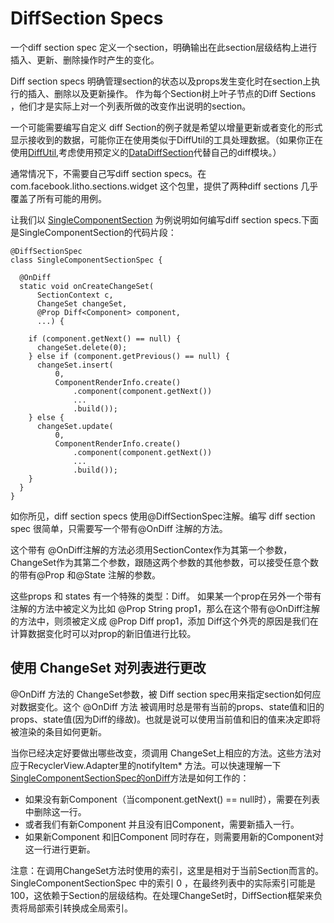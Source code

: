 # DiffSection Specs

一个diff section spec 定义一个section，明确输出在此section层级结构上进行插入、更新、删除操作时产生的变化。

Diff section specs 明确管理section的状态以及props发生变化时在section上执行的插入、删除以及更新操作。 作为每个Section树上叶子节点的Diff Sections ，他们才是实际上对一个列表所做的改变作出说明的section。

一个可能需要编写自定义 diff Section的例子就是希望以增量更新或者变化的形式显示接收到的数据，可能你正在使用类似于DiffUtil的工具处理数据。（如果你正在使用[DiffUtil](https://fblitho.com/docs/diff-sections),考虑使用预定义的[DataDiffSection](https://fblitho.com/javadoc/com/facebook/litho/sections/common/DataDiffSection)代替自己的diff模块。）

通常情况下，不需要自己写diff section specs。在 com.facebook.litho.sections.widget 这个包里，提供了两种diff sections 几乎覆盖了所有可能的用例。

让我们以 [SingleComponentSection](https://fblitho.com/javadoc/com/facebook/litho/sections/common/SingleComponentSection) 为例说明如何编写diff section specs.下面是SingleComponentSection的代码片段：


	@DiffSectionSpec
	class SingleComponentSectionSpec {
	
	  @OnDiff
	  static void onCreateChangeSet(
	      SectionContext c,
	      ChangeSet changeSet,
	      @Prop Diff<Component> component,
	      ...) {
	
	    if (component.getNext() == null) {
	      changeSet.delete(0);
	    } else if (component.getPrevious() == null) {
	      changeSet.insert(
	          0,
	          ComponentRenderInfo.create()
	              .component(component.getNext())
	              ...
	              .build());
	    } else {
	      changeSet.update(
	          0,
	          ComponentRenderInfo.create()
	              .component(component.getNext())
	              ...
	              .build());
	    }
	  }
	}

如你所见，diff section specs 使用@DiffSectionSpec注解。编写 diff section spec 很简单，只需要写一个带有@OnDiff 注解的方法。

这个带有 @OnDiff注解的方法必须用SectionContex作为其第一个参数，ChangeSet作为其第二个参数，跟随这两个参数的其他参数，可以接受任意个数的带有@Prop 和@State 注解的参数。

这些props 和 states 有一个特殊的类型：Diff<T>。 如果某一个prop在另外一个带有注解的方法中被定义为比如 @Prop String prop1，那么在这个带有@OnDiff注解的方法中，则须被定义成 @Prop Diff<String> prop1，添加 Diff<T>这个外壳的原因是我们在计算数据变化时可以对prop的新旧值进行比较。

## 使用 ChangeSet 对列表进行更改

@OnDiff 方法的 ChangeSet参数，被 Diff section spec用来指定section如何应对数据变化。这个 @OnDiff 方法 被调用时总是带有当前的props、state值和旧的props、state值(因为Diff<T>的缘故)。也就是说可以使用当前值和旧的值来决定即将被渲染的条目如何更新。

当你已经决定好要做出哪些改变，须调用 ChangeSet上相应的方法。这些方法对应于RecyclerView.Adapter里的notifyItem* 方法。可以快速理解一下[SingleComponentSectionSpec的onDiff](https://github.com/facebook/litho/blob/d766e3b4965edf84eda0090f58d0020aa302d650/litho-sections-core/src/main/java/com/facebook/litho/sections/common/SingleComponentSectionSpec.java#L25)方法是如何工作的：

* 如果没有新Component（当component.getNext() == null时），需要在列表中删除这一行。
* 或者我们有新Component 并且没有旧Component，需要新插入一行。
* 如果新Component 和旧Component 同时存在，则需要用新的Component对这一行进行更新。

注意：在调用ChangeSet方法时使用的索引，这里是相对于当前Section而言的。SingleComponentSectionSpec 中的索引 0 ，在最终列表中的实际索引可能是100，这依赖于Section的层级结构。在处理ChangeSet时，DiffSection框架来负责将局部索引转换成全局索引。